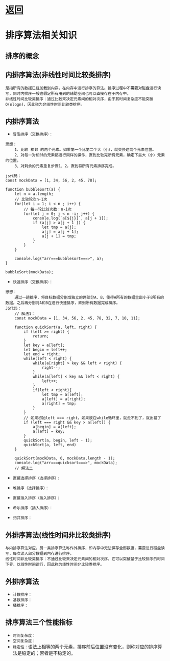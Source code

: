 # [返回](../readMe.md)
# 排序算法相关知识
## 排序的概念

## 内排序算法(非线性时间比较类排序)
```
是指所有的数据已经加载到内存，在内存中进行排序的算法。排序过程中不需要对磁盘进行读写，同时内排序一般也假定所有用到的辅助空间也可以直接存在于内存中。
非线性时间比较类排序：通过比较来决定元素间的相对次序，由于其时间复杂度不能突破O(nlogn)，因此称为非线性时间比较类排序。
```
## 内排序算法

* `冒泡排序（交换排序）：`
```
思想：
    1、比较 相邻 的两个元素。如果第一个比第二个大（小），就交换这两个元素位置。
    2、对每一对相邻的元素都进行同样的操作，直到比较完所有元素，确定下最大（小）元素的位置。
    3、对剩余的元素重复步骤1、2，直到将所有元素排序完成。

js代码：
const mockData = [1, 34, 56, 2, 45, 78];

function bubbleSort(a) {
    let n = a.length;
    // 比较轮次n-1次
    for(let i = 1; i < n ; i++) {
        // 每一轮比较次数：n-i次
        for(let j = 0; j < n -i; j++) {
            console.log(`a[${j}]`, a[j + 1]);
            if (a[j] > a[j + 1 ]) {
                let tmp = a[j];
                a[j] = a[j + 1];
                a[j + 1] = tmp;
            }
        }
    }

    console.log("arr===bubblesort===>", a);
}

bubbleSort(mockData);
```
* `快速排序（交换排序）：`
```
思想：
    通过一趟排序，将目标数据分割成独立的两部分A、B，使得A所有的数据全部小于B所有的数据。之后再分别对A和B在进行快速排序，直到所有数据完成排序。
JS代码：
    // 解法1：
    const mockData = [1, 34, 56, 2, 45, 78, 32, 7, 10, 11];

    function quickSort(a, left, right) {
        if (left >= right) {
            return;
        }
        let key = a[left];
        let begin = left++;
        let end = right;
        while(left < right) {
            while(a[right] > key && left < right) {
                right--;
            } 
            while(a[left] < key && left < right) {
                left++;
            }
            if(left < right){
                let tmp = a[left];
                a[left] = a[right];
                a[right] = tmp;
            }
        }
        // 如果初始left === right，如果放在while循环里，就走不到了，就出错了
        if (left === right && key > a[left]) {
            a[begin] = a[left];
            a[left] = key;
        }
        quickSort(a, begin, left - 1);
        quickSort(a, left, end)
    }

    quickSort(mockData, 0, mockData.length - 1);
    console.log("arr===quicksort===>", mockData);
    // 解法二
```

* `直接选择排序（选择排序）：`
* `堆排序（选择排序）：`

* `直接插入排序（插入排序）：`
* `希尔排序（插入排序）：`

* `归并排序：`
## 外排序算法(线性时间非比较类排序)
```
与内排序算法对应，另一类排序算法称作外排序，即内存中无法保存全部数据，需要进行磁盘读写，每次读入部分数据到内存进行排序。
线性时间非比较类排序：不通过比较来决定元素间的相对次序，它可以突破基于比较排序的时间下界，以线性时间运行，因此称为线性时间非比较类排序。
```
## 外排序算法
* `计数排序：`
* `基数排序：`
* `桶排序：`

## 排序算法三个性能指标
* `时间复杂度：`
* `空间复杂度：`
* `稳定性：`语法上相等的两个元素，排序前后位置没有变化，则称对应的排序算法是稳定的；否者是不稳定的。